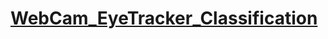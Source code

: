 # [WebCam_EyeTracker_Classification](https://github.com/ssssihoon/IMS_Lab/tree/main/WebCam_EyeTraker_Classification/Webcam_Img%26Landmark_Grid_Classification)
